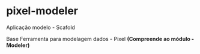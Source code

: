 # pixel-modeler
Aplicação modelo - Scafold 

Base Ferramenta para modelagem dados - Pixel
<b>(Compreende ao módulo - Modeler)</b>
